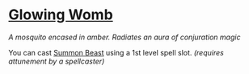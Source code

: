 # [Glowing Womb](https://hollowknight.wiki/w/Glowing_Womb)

*A mosquito encased in amber. Radiates an aura of conjuration magic*

You can cast [Summon Beast](https://5e.tools/spells.html#summon%20beast_xphb) using a 1st level spell slot. *(requires attunement by a spellcaster)*
